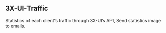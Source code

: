 ## 3X-UI-Traffic
Statistics of each client’s traffic through 3X-UI’s API, Send statistics image to emails.